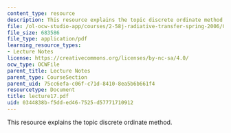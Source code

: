```yaml
---
content_type: resource
description: This resource explains the topic discrete ordinate method.
file: /ol-ocw-studio-app/courses/2-58j-radiative-transfer-spring-2006/0344838bf5dded467525d57771710912_lecture17.pdf
file_size: 683586
file_type: application/pdf
learning_resource_types:
- Lecture Notes
license: https://creativecommons.org/licenses/by-nc-sa/4.0/
ocw_type: OCWFile
parent_title: Lecture Notes
parent_type: CourseSection
parent_uid: 75cc6efa-c06f-c71d-8410-8ea5b6b661f4
resourcetype: Document
title: lecture17.pdf
uid: 0344838b-f5dd-ed46-7525-d57771710912
---
```

This resource explains the topic discrete ordinate method.